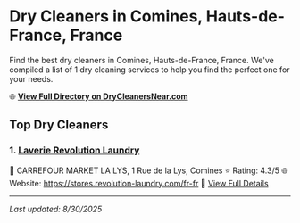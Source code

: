 # Dry Cleaners in Comines, Hauts-de-France, France

Find the best dry cleaners in Comines, Hauts-de-France, France. We've compiled a list of 1 dry cleaning services to help you find the perfect one for your needs.

🌐 **[View Full Directory on DryCleanersNear.com](https://drycleanersnear.com/city/France/Hauts-de-France/Comines)**

## Top Dry Cleaners

### 1. [Laverie Revolution Laundry](https://drycleanersnear.com/dryCleaner/68ae67e6c95ff2c6096b1a6f/laverie-revolution-laundry)
📍 CARREFOUR MARKET LA LYS, 1 Rue de la Lys, Comines
⭐ Rating: 4.3/5
🌐 Website: https://stores.revolution-laundry.com/fr-fr
🔗 [View Full Details](https://drycleanersnear.com/dryCleaner/68ae67e6c95ff2c6096b1a6f/laverie-revolution-laundry)


---

*Last updated: 8/30/2025*
